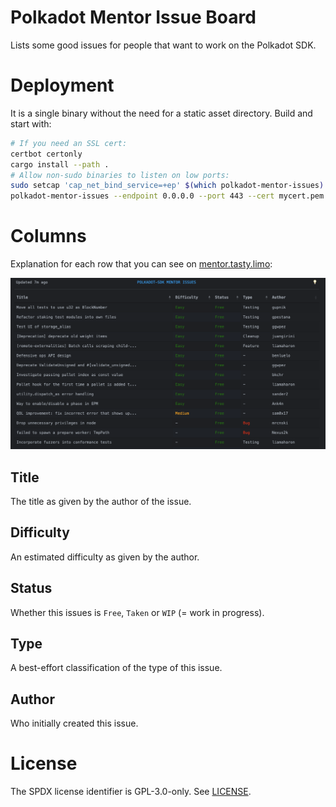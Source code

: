 # Polkadot Mentor Issue Board

Lists some good issues for people that want to work on the Polkadot SDK.

# Deployment

It is a single binary without the need for a static asset directory. Build and start with:  
```bash
# If you need an SSL cert:
certbot certonly
cargo install --path .
# Allow non-sudo binaries to listen on low ports:
sudo setcap 'cap_net_bind_service=+ep' $(which polkadot-mentor-issues)
polkadot-mentor-issues --endpoint 0.0.0.0 --port 443 --cert mycert.pem --key mykey.pem
```

# Columns

Explanation for each row that you can see on [mentor.tasty.limo](https://mentor.tasty.limo):

![Overview](static/twitter.png)

## Title

The title as given by the author of the issue.

## Difficulty

An estimated difficulty as given by the author.

## Status

Whether this issues is `Free`, `Taken` or `WIP` (= work in progress).

## Type

A best-effort classification of the type of this issue.

## Author

Who initially created this issue.

# License 

The SPDX license identifier is GPL-3.0-only. See [LICENSE](LICENSE).
